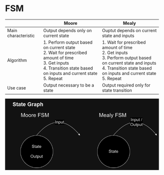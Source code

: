 # FSM

| | Moore | Mealy |
|-|-|-|
| Main characteristic| Output depends only on current state | Ouptut depends on current state and inputs |
| Algorithm | 1. Perform output based on current state <br/> 2. Wait for prescribed amount of time <br/> 3. Get inputs <br/> 4. Transition state based on inputs and current state <br/> 5. Repeat |  1. Wait for prescribed amount of time <br/> 2. Get inputs <br/> 3. Perform output based on current state and inputs <br/> 4. Transition state based on inputs and current state <br/> 5. Repeat |
| Use case | Output necessary to be a state |  Output required only for state transition |

![State Graph](StateGraphFSMDiagram.png)
